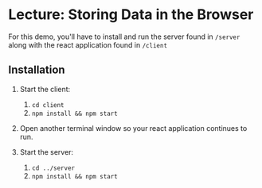 # Lecture: Storing Data in the Browser

For this demo, you'll have to install and run the server found in `/server` along with the react application found in `/client`

## Installation

1. Start the client:
    1. `cd client`
    2. `npm install && npm start`
    
2. Open another terminal window so your react application continues to run.

3. Start the server:
    1. `cd ../server`
    2. `npm install && npm start`